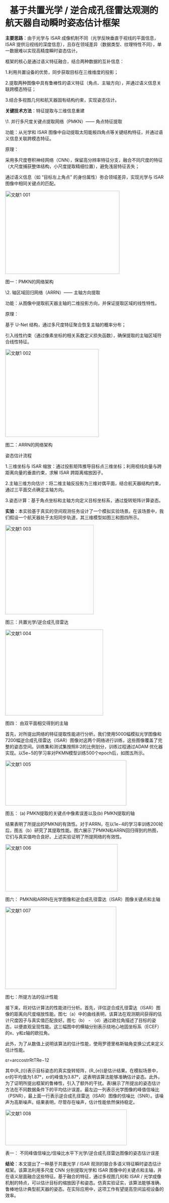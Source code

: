 ﻿# ` `**基于共置光学 / 逆合成孔径雷达观测的航天器自动瞬时姿态估计框架**
**主要思路**：由于光学与 ISAR 成像机制不同（光学反映垂直于视线的平面信息，ISAR 提供沿视线的深度信息），且存在领域差异（数据类型、纹理特性不同），单一数据难以实现高精度瞬时姿态估计。

框架的核心是通过语义特征融合，结合两种数据的互补信息：

1.利用共置设备的优势，同步获取目标在三维维度的投影；

2.提取两种图像中具有鲁棒性的语义特征（角点、主轴方向），并通过语义信息关联跨模态特征；

3.结合多视图几何和航天器固有结构约束，实现姿态估计。

**关键技术方法**：特征提取与三维信息重建

\1. 并行多尺度关键点提取网络（PMKN）—— 角点特征提取

功能：从光学和 ISAR 图像中自动提取太阳能板四角点等关键结构特征，并通过语义信息关联跨模态特征。

原理：

采用多尺度卷积神经网络（CNN），保留高分辨率特征分支，融合不同尺度的特征（大尺度捕获整体结构，小尺度提取精细位置），避免浅层特征丢失；

通过语义信息（如 “目标左上角点” 的身份属性）弥合领域差异，实现光学与 ISAR 图像中相同关键点的匹配。

<img width="363" height="263" alt="文献1 001" src="https://github.com/user-attachments/assets/696f7fb8-bc52-4262-a04c-b7c060e03182" />


图一：PMKN的网络架构




\2. 轴区域回归网络（ARRN）—— 主轴方向提取

功能：从图像中提取航天器主轴的二维投影方向，并保证提取区域的线性特性。

原理：

基于 U-Net 结构，通过多尺度特征聚合恢复主轴的概率分布；

引入线性约束（通过像素坐标的相关系数定义损失函数），确保提取的主轴区域符合线性特征。

<img width="297" height="278" alt="文献1 002" src="https://github.com/user-attachments/assets/84ea7a3f-19d6-4d38-a305-9b2eb752ee4b" />


图二：ARRN的网络架构

姿态估计流程

1.三维坐标与 ISAR 缩放：通过投影矩阵推导目标点三维坐标；利用视线向量与跨距离向量的垂直约束，求解 ISAR 跨距离缩放因子。

2.主轴三维方向估计：将二维主轴反投影为三维对偶平面，结合航天器结构约束，通过三平面交点确定主轴方向。

3.姿态计算：基于角点坐标和主轴方向定义目标坐标系，通过旋转矩阵计算姿态。











**实验**：本实验基于真实的空间观测任务设计了一个模拟实验场景。在该场景中，我们假设一个航天器处于太阳同步轨道，其三维模型如图三和图四所示。

<img width="281" height="283" alt="文献1 003" src="https://github.com/user-attachments/assets/13f5c61c-49b8-4b0c-a27b-3cd1e842da84" />


图三：共置光学/逆合成孔径雷达

<img width="311" height="272" alt="文献1 004" src="https://github.com/user-attachments/assets/dcac3d06-73d9-4626-a588-e8fb26de76f9" />


图四： 由双平面相交得到的主轴

首先，对所提出网络的特征提取性能进行分析。我们使用5000幅模拟光学图像和7200幅逆合成孔径雷达（ISAR）图像对这两个网络进行训练，这些图像覆盖了完整的姿态空间。训练集和测试集按照8:2的比例划分，训练过程通过ADAM 优化器实现。以5e−5的学习率对PKMN模型训练500个epoch后，如图五所示。

<img width="385" height="143" alt="文献1 005" src="https://github.com/user-attachments/assets/4dcd8ff1-ae05-4ea0-8843-f37c4f310c69" />


图五： (a) PMKN提取的关键点中像素误差以及(b) PMKN提取的轴

结果表明了所提出的PMKN的有效性。对于ARRN，在以1e−4的学习率训练200轮后，图五（b）研究了其提取性能。图六展示了PMKN和ARRN回归得到的热图，它们与真实值吻合良好。上述实验证明了所提网络的有效性。

<img width="357" height="150" alt="文献1 006" src="https://github.com/user-attachments/assets/50c513a6-3c47-4986-b33c-b806d751274d" />


图六： PMKN和ARRN在光学图像和逆合成孔径雷达（ISAR）图像关键点和主轴

<img width="353" height="261" alt="文献1 007" src="https://github.com/user-attachments/assets/d0cdf310-b871-470f-ab72-93fe6a29afa3" />


图七：所提⽅法的估计性能

接下来，将对估计算法的性能进行分析。首先，评估逆合成孔径雷达（ISAR）图像的距离向尺度缩放性能。图七（a）中的曲线表明，该算法在观测期间获得的估计尺度因子与真实值匹配良好。图七（b） - （d）通过欧拉角描述了目标的姿态，以便直观呈现性能。这三幅图中的横轴分别表示绕地心地固坐标系（ECEF）的x、y和z轴的欧拉角。





此外，为了从数值上说明该算法的估计性能，使用罗德里格斯轴角变换公式来定义估计性能。

εr=arccostrRtTRe−12

其中\(R\_{t}\)表示目标姿态的真实旋转矩阵，\(R\_{e}\)是估计结果。在模拟场景中，εr的平均值为1.87°，εr的峰值为3.87°，这表明该算法能够准确估计姿态。此外，为了证明所提出框架的鲁棒性，引入了额外的干扰。表I展示了所提出的姿态估计方法在不同数据条件下的平均估计误差。最左边一列表示光学图像的峰值信噪比（PSNR），最上面一行表示逆合成孔径雷达（ISAR）图像的信噪比（SNR）。该噪声为高斯噪声。结果表明，尽管存在噪声，估计性能依然保持稳定。

<img width="386" height="113" alt="文献1 008" src="https://github.com/user-attachments/assets/2963cb82-4876-43e3-94da-e7ba9cdc45a4" />


表一： 不同峰值信噪比/信噪比水平下光学/逆合成孔径雷达图像的姿态估计误差


**结论**：本文提出了一种基于共置光学 / ISAR 观测的联合多语义特征瞬时姿态估计框架。该算法利用多尺度 CNN 分别提取光学和 ISAR 图像中的关键点和主轴，并在语义层面融合这些特征。基于融合的特征，通过多视图几何和 ISAR / 光学成像机制的特点，可以估计目标的缩放因子和姿态。仿真实验证实，该算法能够准确、鲁棒地估计典型航天器的姿态。在实际应用中，这项工作有望提高空间监视设备的效率。



